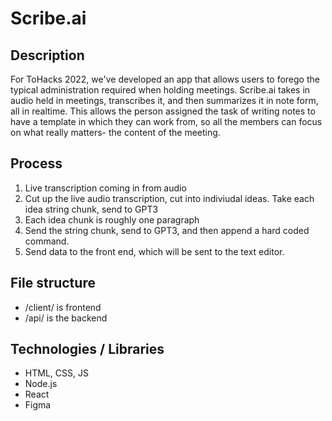 # Scribe.ai

## Description

For ToHacks 2022, we've developed an app that allows users to forego the typical administration required when holding meetings. Scribe.ai takes in audio held in meetings, transcribes it, and then summarizes it in note form, all in realtime. This allows the person assigned the task of writing notes to have a template in which they can work from, so all the members can focus on what really matters- the content of the meeting. 

## Process
1. Live transcription coming in from audio
2. Cut up the live audio transcription, cut into indiviudal ideas. Take each idea string chunk, send to GPT3
4. Each idea chunk is roughly one paragraph
5. Send the string chunk, send to GPT3, and then append a hard coded command.
6. Send data to the front end, which will be sent to the text editor.


## File structure
* /client/ is frontend
* /api/ is the backend

## Technologies / Libraries 
* HTML, CSS, JS
* Node.js
* React
* Figma
